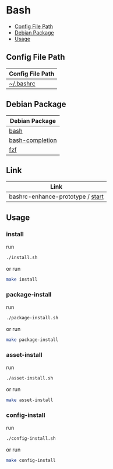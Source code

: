 

# Bash

* [Config File Path](#config-file-path)
* [Debian Package](#debian-package)
* [Usage](#usage)




## Config File Path

| Config File Path |
| ---------------- |
| [~/.bashrc](./asset/overlay/etc/skel/.bashrc) |




## Debian Package

| Debian Package |
| -------------- |
| [bash](https://packages.debian.org/stable/bash) |
| [bash-completion](https://packages.debian.org/stable/bash-completion) |
| [fzf](https://packages.debian.org/stable/fzf) |




## Link

| Link |
| ---- |
| bashrc-enhance-prototype / [start](https://github.com/samwhelp/bashrc-enhance-prototype/tree/main/prototype/start/debian) |




## Usage


### install

run

``` sh
./install.sh
```

or run

``` sh
make install
```


### package-install

run

``` sh
./package-install.sh
```

or run

``` sh
make package-install
```


### asset-install

run

``` sh
./asset-install.sh
```

or run

``` sh
make asset-install
```


### config-install

run

``` sh
./config-install.sh
```

or run

``` sh
make config-install
```

